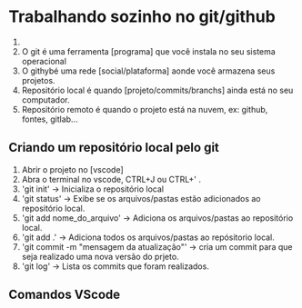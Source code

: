# Trabalhando sozinho no git/github
1.
2. O git é uma ferramenta [programa] que você instala no seu sistema operacional
3. O githybé uma rede [social/plataforma] aonde você armazena seus projetos.
4. Repositório local é quando [projeto/commits/branchs] ainda está no seu computador.
5. Repositório remoto é quando o projeto está na nuvem, ex: github, fontes, gitlab...


## Criando um repositório local pelo git

1. Abrir o projeto no [vscode]
2. Abra o terminal no vscode, CTRL+J ou CTRL+' .
3. 'git init'  -> Inicializa o repositório local
4. 'git status' -> Exibe se os arquivos/pastas estão adicionados ao repositório local.
5. 'git add nome_do_arquivo' -> Adiciona os arquivos/pastas ao repositório local.
6. 'git add .' -> Adiciona todos os arquivos/pastas ao repósitorio local.
7. 'git commit -m "mensagem da atualização"' -> cria um commit para que seja realizado uma nova versão do prjeto.
8. 'git log' -> Lista os commits que foram realizados.


## Comandos VScode